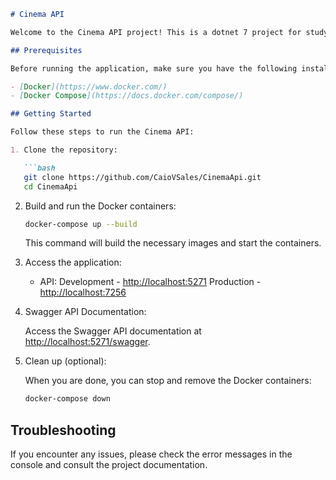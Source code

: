 ```markdown
# Cinema API

Welcome to the Cinema API project! This is a dotnet 7 project for studying purposes.

## Prerequisites

Before running the application, make sure you have the following installed:

- [Docker](https://www.docker.com/)
- [Docker Compose](https://docs.docker.com/compose/)

## Getting Started

Follow these steps to run the Cinema API:

1. Clone the repository:

   ```bash
   git clone https://github.com/CaioVSales/CinemaApi.git
   cd CinemaApi
   ```

2. Build and run the Docker containers:

   ```bash
   docker-compose up --build
   ```

   This command will build the necessary images and start the containers.

3. Access the application:

   - API: 
        Development - [http://localhost:5271](http://localhost:5271)
        Production - [http://localhost:7256](http://localhost:7256)

4. Swagger API Documentation:

   Access the Swagger API documentation at [http://localhost:5271/swagger](http://localhost:5271/swagger).

5. Clean up (optional):

   When you are done, you can stop and remove the Docker containers:

   ```bash
   docker-compose down
   ```

## Troubleshooting

If you encounter any issues, please check the error messages in the console and consult the project documentation.
